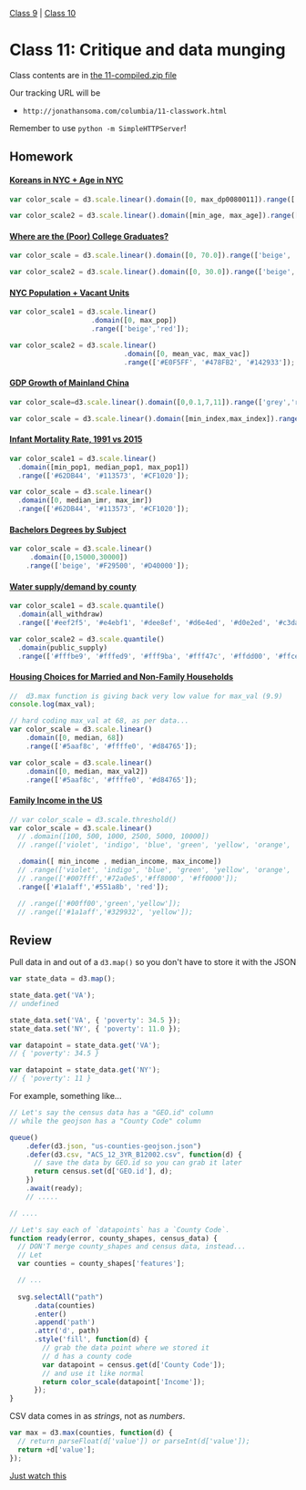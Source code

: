 [Class 9](#class9) | [Class 10](#class10)

<a id='class9'></a>

# Class 11: Critique and data munging

Class contents are in [the 11-compiled.zip file](https://github.com/jsoma/storytelling-2015/raw/master/class-11-12/11-compiled.zip)

Our tracking URL will be 

* `http://jonathansoma.com/columbia/11-classwork.html`

Remember to use `python -m SimpleHTTPServer`!

<a id="review"></a>

## Homework

#### [Koreans in NYC + Age in NYC](http://woojink.neocities.org/hw/hw10/10-homework.html)

````javascript
var color_scale = d3.scale.linear().domain([0, max_dp0080011]).range(['#e0ece4','#6e016b']);
````

````javascript
var color_scale2 = d3.scale.linear().domain([min_age, max_age]).range(['#ffffff','#7f0000']);
````

#### [Where are the (Poor) College Graduates?](http://siutanwong.neocities.org/hw10/hw10.html)

````javascript
var color_scale = d3.scale.linear().domain([0, 70.0]).range(['beige', 'red']);
````

````javascript
var color_scale2 = d3.scale.linear().domain([0, 30.0]).range(['beige', 'blue']);
````

#### [NYC Population + Vacant Units](http://jordanrosenblum.neocities.org/HW10/hw10.html)


````javascript
var color_scale1 = d3.scale.linear()
                    .domain([0, max_pop])
                    .range(['beige','red']);
````

````javascript
var color_scale2 = d3.scale.linear()
                            .domain([0, mean_vac, max_vac])
                            .range(['#E0F5FF', '#478FB2', '#142933']);
````

#### [GDP Growth of Mainland China](http://www.newsontheroad.com/data/d3/Storytelling_with_data_Homework10_D3.html)

````javascript
var color_scale=d3.scale.linear().domain([0,0.1,7,11]).range(['grey','red','beige','green']);
````

````javascript
var color_scale = d3.scale.linear().domain([min_index,max_index]).range(['blue','red']);
````

#### [Infant Mortality Rate, 1991 vs 2015](http://arushi.neocities.org/Homework10.html)

````javascript
var color_scale1 = d3.scale.linear()
  .domain([min_pop1, median_pop1, max_pop1])
  .range(['#62DB44', '#113573', '#CF1020']);
````

````javascript
var color_scale = d3.scale.linear()
  .domain([0, median_imr, max_imr])
  .range(['#62DB44', '#113573', '#CF1020']);
````

#### [Bachelors Degrees by Subject](http://melissalhaney.neocities.org/homework10.html)

````javascript
var color_scale = d3.scale.linear()
     .domain([0,15000,30000])
    .range(['beige', '#F29500', '#D40000']);
````

#### [Water supply/demand by county](http://casey-huang.neocities.org/HW10.html)

````javascript
var color_scale1 = d3.scale.quantile()
  .domain(all_withdraw)
  .range(['#eef2f5', '#e4ebf1', '#dee8ef', '#d6e4ed', '#d0e2ed', '#c3daec', '#93d5e2', '#04abd0', '#4477c2']);
````

````javascript
var color_scale2 = d3.scale.quantile()
  .domain(public_supply)
  .range(['#fffbe9', '#fffed9', '#fff9ba', '#fff47c', '#ffdd00', '#ffce00', '#d6b800', '#b49a00', '#897c00']);
````

#### [Housing Choices for Married and Non-Family Households](http://superlativenoun.neocities.org/hw10.html)

````javascript
//  d3.max function is giving back very low value for max_val (9.9)
console.log(max_val);

// hard coding max_val at 68, as per data... 
var color_scale = d3.scale.linear()
    .domain([0, median, 68])
    .range(['#5aaf8c', '#ffffe0', '#d84765']);
````

````javascript
var color_scale = d3.scale.linear()
    .domain([0, median, max_val2])
    .range(['#5aaf8c', '#ffffe0', '#d84765']);
````

#### [Family Income in the US](http://spe.neocities.org/lede_class/hw10/10-homework-income.html)

````javascript
// var color_scale = d3.scale.threshold()
var color_scale = d3.scale.linear()
  // .domain([100, 500, 1000, 2500, 5000, 10000])
  // .range(['violet', 'indigo', 'blue', 'green', 'yellow', 'orange', 'red']);

  .domain([ min_income , median_income, max_income])
  // .range(['violet', 'indigo', 'blue', 'green', 'yellow', 'orange', 'red']);
  // .range(['#007fff','#72a0e5','#ff8000', '#ff0000']);
  .range(['#1a1aff','#551a8b', 'red']);

  // .range(['#00ff00','green','yellow']);
  // .range(['#1a1aff','#329932', 'yellow']);
````

## Review

Pull data in and out of a `d3.map()` so you don't have to store it with the JSON

````javascript
var state_data = d3.map();

state_data.get('VA');
// undefined

state_data.set('VA', { 'poverty': 34.5 });
state_data.set('NY', { 'poverty': 11.0 });

var datapoint = state_data.get('VA');
// { 'poverty': 34.5 }

var datapoint = state_data.get('NY');
// { 'poverty': 11 }
````

For example, something like...

````javascript
// Let's say the census data has a "GEO.id" column
// while the geojson has a "County Code" column

queue()
    .defer(d3.json, "us-counties-geojson.json")
    .defer(d3.csv, "ACS_12_3YR_B12002.csv", function(d) {
      // save the data by GEO.id so you can grab it later
      return census.set(d['GEO.id'], d);
    })
    .await(ready);
    // .....

// ....

// Let's say each of `datapoints` has a `County Code`.
function ready(error, county_shapes, census_data) {
  // DON'T merge county_shapes and census data, instead...
  // Let
  var counties = county_shapes['features'];

  // ...
  
  svg.selectAll("path")
      .data(counties)
      .enter()
      .append('path')
      .attr('d', path)
      .style('fill', function(d) {
        // grab the data point where we stored it
        // d has a county code 
        var datapoint = census.get(d['County Code']);
        // and use it like normal
        return color_scale(datapoint['Income']);
      });
}

````


CSV data comes in as *strings*, not as *numbers*.

````javascript
var max = d3.max(counties, function(d) {
  // return parseFloat(d['value']) or parseInt(d['value']);
  return +d['value'];
});
````

[Just watch this](https://www.jasondavies.com/maps/transition/)